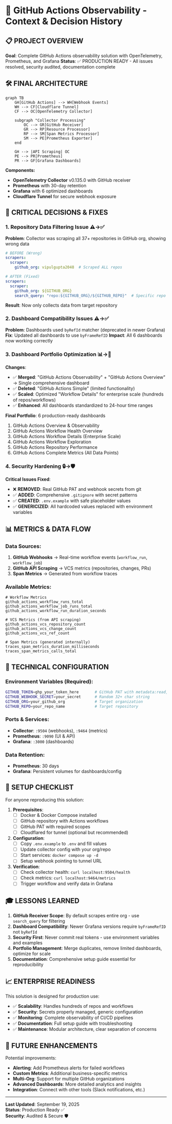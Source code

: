 # 🧠 GitHub Actions Observability - Context & Decision History

## 📋 **PROJECT OVERVIEW**

**Goal**: Complete GitHub Actions observability solution with OpenTelemetry, Prometheus, and Grafana
**Status**: ✅ PRODUCTION READY - All issues resolved, security audited, documentation complete

## 🛠️ **FINAL ARCHITECTURE**

```mermaid
graph TB
    GH[GitHub Actions] --> WH[Webhook Events]
    WH --> CF[Cloudflare Tunnel]
    CF --> OC[OpenTelemetry Collector]
    
    subgraph "Collector Processing"
        OC --> GR[GitHub Receiver]
        GR --> RP[Resource Processor] 
        RP --> SM[Span Metrics Processor]
        SM --> PE[Prometheus Exporter]
    end
    
    GH --> |API Scraping| OC
    PE --> PR[Prometheus]
    PR --> GF[Grafana Dashboards]
```

**Components:**
- **OpenTelemetry Collector** v0.135.0 with GitHub receiver
- **Prometheus** with 30-day retention  
- **Grafana** with 6 optimized dashboards
- **Cloudflare Tunnel** for secure webhook exposure

## 🎯 **CRITICAL DECISIONS & FIXES**

### 1. **Repository Data Filtering Issue** ⚠️→✅
**Problem**: Collector was scraping all 37+ repositories in GitHub org, showing wrong data
```yaml
# BEFORE (Wrong)
scrapers:
  scraper:
    github_org: vipulgupta2048  # Scraped ALL repos

# AFTER (Fixed) 
scrapers:
  scraper:
    github_org: ${GITHUB_ORG}
    search_query: "repo:${GITHUB_ORG}/${GITHUB_REPO}"  # Specific repo only
```
**Result**: Now only collects data from target repository

### 2. **Dashboard Compatibility Issues** ⚠️→✅  
**Problem**: Dashboards used `byRefId` matcher (deprecated in newer Grafana)
**Fix**: Updated all dashboards to use `byFrameRefID` 
**Impact**: All 6 dashboards now working correctly

### 3. **Dashboard Portfolio Optimization** 📊→🚀
**Changes**:
- ✅ **Merged**: "GitHub Actions Observability" + "GitHub Actions Overview" → Single comprehensive dashboard
- ✅ **Deleted**: "GitHub Actions Simple" (limited functionality)
- ✅ **Scaled**: Optimized "Workflow Details" for enterprise scale (hundreds of repos/workflows)
- ✅ **Enhanced**: All dashboards standardized to 24-hour time ranges

**Final Portfolio**: 6 production-ready dashboards
1. GitHub Actions Overview & Observability
2. GitHub Actions Workflow Health Overview  
3. GitHub Actions Workflow Details (Enterprise Scale)
4. GitHub Actions Workflow Exploration
5. GitHub Actions Repository Performance
6. GitHub Actions Complete Metrics (All Data Points)

### 4. **Security Hardening** 🔒→🛡️
**Critical Issues Fixed**:
- ❌ **REMOVED**: Real GitHub PAT and webhook secrets from git
- ✅ **ADDED**: Comprehensive `.gitignore` with secret patterns
- ✅ **CREATED**: `.env.example` with safe placeholder values
- ✅ **GENERICIZED**: All hardcoded values replaced with environment variables

## 📊 **METRICS & DATA FLOW**

### **Data Sources**:
1. **GitHub Webhooks** → Real-time workflow events (`workflow_run`, `workflow_job`)
2. **GitHub API Scraping** → VCS metrics (repositories, changes, PRs) 
3. **Span Metrics** → Generated from workflow traces

### **Available Metrics**:
```promql
# Workflow Metrics
github_actions_workflow_runs_total
github_actions_workflow_job_runs_total  
github_actions_workflow_run_duration_seconds

# VCS Metrics (from API scraping)
github_actions_vcs_repository_count
github_actions_vcs_change_count
github_actions_vcs_ref_count

# Span Metrics (generated internally)
traces_span_metrics_duration_milliseconds
traces_span_metrics_calls_total
```

## 🔧 **TECHNICAL CONFIGURATION**

### **Environment Variables** (Required):
```bash
GITHUB_TOKEN=ghp_your_token_here       # GitHub PAT with metadata:read, actions:read
GITHUB_WEBHOOK_SECRET=your_secret      # Random 32+ char string  
GITHUB_ORG=your_github_org             # Target organization
GITHUB_REPO=your_repo_name             # Target repository
```

### **Ports & Services**:
- **Collector**: `:9504` (webhooks), `:9464` (metrics)
- **Prometheus**: `:9090` (UI & API)
- **Grafana**: `:3000` (dashboards)

### **Data Retention**:
- **Prometheus**: 30 days
- **Grafana**: Persistent volumes for dashboards/config

## 🚀 **SETUP CHECKLIST**

For anyone reproducing this solution:

1. **Prerequisites**:
   - [ ] Docker & Docker Compose installed
   - [ ] GitHub repository with Actions workflows
   - [ ] GitHub PAT with required scopes
   - [ ] Cloudflared for tunnel (optional but recommended)

2. **Configuration**:
   - [ ] Copy `.env.example` to `.env` and fill values
   - [ ] Update collector config with your org/repo
   - [ ] Start services: `docker compose up -d`
   - [ ] Setup webhook pointing to tunnel URL

3. **Verification**:  
   - [ ] Check collector health: `curl localhost:9504/health`
   - [ ] Check metrics: `curl localhost:9464/metrics`
   - [ ] Trigger workflow and verify data in Grafana

## 🎓 **LESSONS LEARNED**

1. **GitHub Receiver Scope**: By default scrapes entire org - use `search_query` for filtering
2. **Dashboard Compatibility**: Newer Grafana versions require `byFrameRefID` not `byRefId`
3. **Security First**: Never commit real tokens - use environment variables and examples
4. **Portfolio Management**: Merge duplicates, remove limited dashboards, optimize for scale
5. **Documentation**: Comprehensive setup guide essential for reproducibility

## 📈 **ENTERPRISE READINESS**

This solution is designed for production use:
- ✅ **Scalability**: Handles hundreds of repos and workflows
- ✅ **Security**: Secrets properly managed, generic configuration
- ✅ **Monitoring**: Complete observability of CI/CD pipelines  
- ✅ **Documentation**: Full setup guide with troubleshooting
- ✅ **Maintenance**: Modular architecture, clear separation of concerns

## 🔄 **FUTURE ENHANCEMENTS**

Potential improvements:
- **Alerting**: Add Prometheus alerts for failed workflows
- **Custom Metrics**: Additional business-specific metrics
- **Multi-Org**: Support for multiple GitHub organizations
- **Advanced Dashboards**: More detailed analytics and insights
- **Integration**: Connect with other tools (Slack notifications, etc.)

---

**Last Updated**: September 19, 2025  
**Status**: Production Ready ✅  
**Security**: Audited & Secure 🛡️